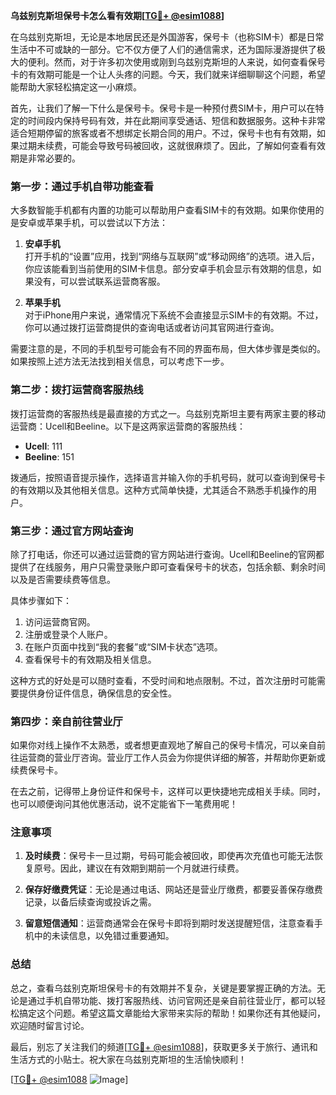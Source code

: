 **乌兹别克斯坦保号卡怎么看有效期[[TG💪+ @esim1088](https://t.me/s/esim1088)]**

在乌兹别克斯坦，无论是本地居民还是外国游客，保号卡（也称SIM卡）都是日常生活中不可或缺的一部分。它不仅方便了人们的通信需求，还为国际漫游提供了极大的便利。然而，对于许多初次使用或刚到乌兹别克斯坦的人来说，如何查看保号卡的有效期可能是一个让人头疼的问题。今天，我们就来详细聊聊这个问题，希望能帮助大家轻松搞定这一小麻烦。

首先，让我们了解一下什么是保号卡。保号卡是一种预付费SIM卡，用户可以在特定的时间段内保持号码有效，并在此期间享受通话、短信和数据服务。这种卡非常适合短期停留的旅客或者不想绑定长期合同的用户。不过，保号卡也有有效期，如果过期未续费，可能会导致号码被回收，这就很麻烦了。因此，了解如何查看有效期是非常必要的。

### **第一步：通过手机自带功能查看**

大多数智能手机都有内置的功能可以帮助用户查看SIM卡的有效期。如果你使用的是安卓或苹果手机，可以尝试以下方法：

1. **安卓手机**  
   打开手机的“设置”应用，找到“网络与互联网”或“移动网络”的选项。进入后，你应该能看到当前使用的SIM卡信息。部分安卓手机会显示有效期的信息，如果没有，可以尝试联系运营商客服。

2. **苹果手机**  
   对于iPhone用户来说，通常情况下系统不会直接显示SIM卡的有效期。不过，你可以通过拨打运营商提供的查询电话或者访问其官网进行查询。

需要注意的是，不同的手机型号可能会有不同的界面布局，但大体步骤是类似的。如果按照上述方法无法找到相关信息，可以考虑下一步。

### **第二步：拨打运营商客服热线**

拨打运营商的客服热线是最直接的方式之一。乌兹别克斯坦主要有两家主要的移动运营商：Ucell和Beeline。以下是这两家运营商的客服热线：

- **Ucell**: 111  
- **Beeline**: 151  

拨通后，按照语音提示操作，选择语言并输入你的手机号码，就可以查询到保号卡的有效期以及其他相关信息。这种方式简单快捷，尤其适合不熟悉手机操作的用户。

### **第三步：通过官方网站查询**

除了打电话，你还可以通过运营商的官方网站进行查询。Ucell和Beeline的官网都提供了在线服务，用户只需登录账户即可查看保号卡的状态，包括余额、剩余时间以及是否需要续费等信息。

具体步骤如下：
1. 访问运营商官网。
2. 注册或登录个人账户。
3. 在账户页面中找到“我的套餐”或“SIM卡状态”选项。
4. 查看保号卡的有效期及相关信息。

这种方式的好处是可以随时查看，不受时间和地点限制。不过，首次注册时可能需要提供身份证件信息，确保信息的安全性。

### **第四步：亲自前往营业厅**

如果你对线上操作不太熟悉，或者想更直观地了解自己的保号卡情况，可以亲自前往运营商的营业厅咨询。营业厅工作人员会为你提供详细的解答，并帮助你更新或续费保号卡。

在去之前，记得带上身份证件和保号卡，这样可以更快捷地完成相关手续。同时，也可以顺便询问其他优惠活动，说不定能省下一笔费用呢！

### **注意事项**

1. **及时续费**：保号卡一旦过期，号码可能会被回收，即使再次充值也可能无法恢复原号。因此，建议在有效期到期前一个月就进行续费。
   
2. **保存好缴费凭证**：无论是通过电话、网站还是营业厅缴费，都要妥善保存缴费记录，以备后续查询或投诉之需。

3. **留意短信通知**：运营商通常会在保号卡即将到期时发送提醒短信，注意查看手机中的未读信息，以免错过重要通知。

### **总结**

总之，查看乌兹别克斯坦保号卡的有效期并不复杂，关键是要掌握正确的方法。无论是通过手机自带功能、拨打客服热线、访问官网还是亲自前往营业厅，都可以轻松搞定这个问题。希望这篇文章能给大家带来实际的帮助！如果你还有其他疑问，欢迎随时留言讨论。

最后，别忘了关注我们的频道[[TG💪+ @esim1088](https://t.me/s/esim1088)]，获取更多关于旅行、通讯和生活方式的小贴士。祝大家在乌兹别克斯坦的生活愉快顺利！

[[TG💪+ @esim1088](https://t.me/s/esim1088) ![Image](https://i.postimg.cc/4NQfJmqS/Snipaste-2025-05-13-00-14-12.png)]